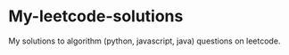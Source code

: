 # My-leetcode-solutions
My solutions to algorithm (python, javascript, java) questions on leetcode.
